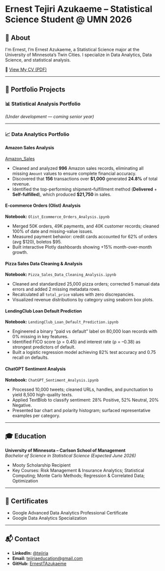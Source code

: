 # Ernest Tejiri Azukaeme – Statistical Science Student @ UMN 2026

## 📄 About  
I'm Ernest, I’m Ernest Azukaeme, a Statistical Science major at the University of Minnesota’s Twin Cities. I specialize in Data Analytics, Data Science, and statistical analysis.

📄 [View My CV (PDF)](https://drive.google.com/file/d/1H3Ic5f08p8zCTC2ZUzRduJ38dnBu91ZL/view)  

---

## 📂 Portfolio Projects

### 📊 Statistical Analysis  Portfolio  
*(Under development — coming senior year)*

---

### 📈 Data Analytics Portfolio

#### Amazon Sales Analysis  
[Amazon_Sales](https://github.com/ErnestTAzukaeme/ErnestTA/tree/main/Amazon%20Sales/)  
-  Cleaned and analyzed **996** Amazon sales records, eliminating all missing `Amount` values to ensure complete financial accuracy.  
-  Discovered that **156** transactions over **\$1,000** generated **24.8%** of total revenue.  
-  Identified the top-performing shipment–fulfillment method (**Delivered** + **Self-fulfilled**), which produced **\$21,750** in sales.

#### E-commerce Orders (Olist) Analysis  
**Notebook:** `Olist_Ecommerce_Orders_Analysis.ipynb`  
- Merged 50K orders, 49K payments, and 40K customer records; cleaned 100% of date and missing-value issues.  
- Measured payment behavior: credit cards accounted for 62% of orders (avg $120), boletos $95.  
- Built interactive Plotly dashboards showing +15% month-over-month growth.

#### Pizza Sales Data Cleaning & Analysis  
**Notebook:** `Pizza_Sales_Data_Cleaning_Analysis.ipynb`  
- Cleaned and standardized 25,000 pizza orders; corrected 5 manual data errors and added 2 missing metadata rows.  
- Recalculated all `total_price` values with zero discrepancies.  
- Visualized revenue distributions by category using seaborn box plots.

#### LendingClub Loan Default Prediction  
**Notebook:** `LendingClub_Loan_Default_Prediction.ipynb`  
- Engineered a binary “paid vs default” label on 80,000 loan records with 0% missing in key features.  
- Identified FICO score (ρ = 0.45) and interest rate (ρ = –0.38) as strongest predictors of default.  
- Built a logistic regression model achieving 82% test accuracy and 0.75 recall on defaults.

#### ChatGPT Sentiment Analysis  
**Notebook:** `ChatGPT_Sentiment_Analysis.ipynb`  
- Processed 10,000 tweets; cleaned URLs, handles, and punctuation to yield 8,500 high-quality texts.  
- Applied TextBlob to classify sentiment: 28% Positive, 52% Neutral, 20% Negative.  
- Presented bar chart and polarity histogram; surfaced representative examples per category.

---

## 🎓 Education  
**University of Minnesota – Carlson School of Management**  
_Bachelor of Science in Statistical Science (Expected June 2026)_  
- Mooty Scholarship Recipient  
- Key Courses: Risk Management & Insurance Analytics; Statistical Computing; Monte Carlo Methods; Regression & Correlated Data; Optimization

---

## 📜 Certificates  
- Google Advanced Data Analytics Professional Certificate  
- Google Data Analytics Specialization  

---

## 📬 Contact  
- **LinkedIn:** [@tejiria](https://www.linkedin.com/in/tejiria)  
- **Email:** tejiriaeducation@gmail.com  
- **GitHub:** [ErnestTAzukaeme](https://github.com/ErnestTAzukaeme)  



